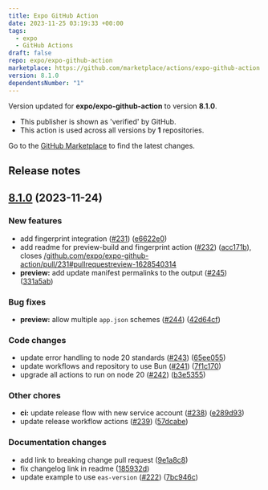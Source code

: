 ```yaml
---
title: Expo GitHub Action
date: 2023-11-25 03:19:33 +00:00
tags:
  - expo
  - GitHub Actions
draft: false
repo: expo/expo-github-action
marketplace: https://github.com/marketplace/actions/expo-github-action
version: 8.1.0
dependentsNumber: "1"
---
```



Version updated for **expo/expo-github-action** to version **8.1.0**.
- This publisher is shown as 'verified' by GitHub.
- This action is used across all versions by **1** repositories.

Go to the [GitHub Marketplace](https://github.com/marketplace/actions/expo-github-action) to find the latest changes.

## Release notes

## [8.1.0](https://github.com/expo/expo-github-action/compare/8.0.0...8.1.0) (2023-11-24)


### New features

* add fingerprint integration ([#231](https://github.com/expo/expo-github-action/issues/231)) ([e6622e0](https://github.com/expo/expo-github-action/commit/e6622e076de31220ec97e3d7494de70cf1ab85b2))
* add readme for preview-build and fingerprint action ([#232](https://github.com/expo/expo-github-action/issues/232)) ([acc171b](https://github.com/expo/expo-github-action/commit/acc171bb5e34cd76bf152307e562bb49e7743b94)), closes [/github.com/expo/expo-github-action/pull/231#pullrequestreview-1628540314](https://github.com/expo//github.com/expo/expo-github-action/pull/231/issues/pullrequestreview-1628540314)
* **preview:** add update manifest permalinks to the output ([#245](https://github.com/expo/expo-github-action/issues/245)) ([331a5ab](https://github.com/expo/expo-github-action/commit/331a5abc4196b7590363c2b3ec842a0a17f98fa2))


### Bug fixes

* **preview:** allow multiple `app.json` schemes ([#244](https://github.com/expo/expo-github-action/issues/244)) ([42d64cf](https://github.com/expo/expo-github-action/commit/42d64cf92010d7210784c0f30bcaa611d8bae55d))


### Code changes

* update error handling to node 20 standards ([#243](https://github.com/expo/expo-github-action/issues/243)) ([65ee055](https://github.com/expo/expo-github-action/commit/65ee05557f89a7804e36b2d3fe4f3d33aea7011a))
* update workflows and repository to use Bun ([#241](https://github.com/expo/expo-github-action/issues/241)) ([7f1c170](https://github.com/expo/expo-github-action/commit/7f1c170873ddbadfb0ba311dd94b43d14c795ee3))
* upgrade all actions to run on node 20 ([#242](https://github.com/expo/expo-github-action/issues/242)) ([b3e5355](https://github.com/expo/expo-github-action/commit/b3e53555d9effcab01011226c5e811c263a449cb))


### Other chores

* **ci:** update release flow with new service account ([#238](https://github.com/expo/expo-github-action/issues/238)) ([e289d93](https://github.com/expo/expo-github-action/commit/e289d93e119801f899eb2b94d80d92718172dba3))
* update release workflow actions ([#239](https://github.com/expo/expo-github-action/issues/239)) ([57dcabe](https://github.com/expo/expo-github-action/commit/57dcabe749340c8c995ee0334cd7c547c35770d0))


### Documentation changes

* add link to breaking change pull request ([9e1a8c8](https://github.com/expo/expo-github-action/commit/9e1a8c8343d0f9405717e103c71e2e3ce9286bbc))
* fix changelog link in readme ([185932d](https://github.com/expo/expo-github-action/commit/185932d43cd424c08c2d530a3cedad352d66e78e))
* update example to use `eas-version` ([#222](https://github.com/expo/expo-github-action/issues/222)) ([7bc946c](https://github.com/expo/expo-github-action/commit/7bc946c5f6b768b1a1858c1722b3aac4e0064c23))


